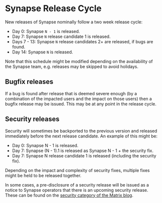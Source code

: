 # Synapse Release Cycle

New releases of Synapse nominally follow a two week release cycle:

* Day 0: Synapse `N - 1` is released.
* Day 7: Synapse `N` release candidate 1 is released.
* Days 7 - 13: Synapse `N` release candidates 2+ are released, if bugs are found.
* Day 14: Synapse `N` is released.

Note that this schedule might be modified depending on the availability of the
Synapse team, e.g. releases may be skipped to avoid holidays.

## Bugfix releases

If a bug is found after release that is deemed severe enough (by a combination
of the impacted users and the impact on those users) then a bugfix release may
be issued. This may be at any point in the release cycle.

## Security releases

Security will sometimes be backported to the previous version and released
immediately before the next release candidate. An example of this might be:

* Day 0: Synapse N - 1 is released.
* Day 7: Synapse (N - 1).1 is released as Synapse N - 1 + the security fix.
* Day 7: Synapse N release candidate 1 is released (including the security fix).

Depending on the impact and complexity of security fixes, multiple fixes might
be held to be released together.

In some cases, a pre-disclosure of a security release will be issued as a notice
to Synapse operators that there is an upcoming security release. These can be
found on the [security category of the Matrix blog](https://matrix.org/blog/category/security).

